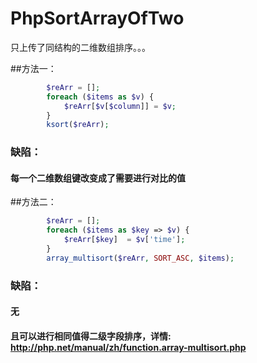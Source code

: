 # PhpSortArrayOfTwo
只上传了同结构的二维数组排序。。。

##方法一：

```php
        $reArr = [];
        foreach ($items as $v) {
            $reArr[$v[$column]] = $v;
        }
        ksort($reArr);
```
###        缺陷：
####       每一个二维数组键改变成了需要进行对比的值
        
         
##方法二： 
```php
        $reArr = [];
        foreach ($items as $key => $v) {
            $reArr[$key]  = $v['time'];
        }
        array_multisort($reArr, SORT_ASC, $items);
```        
###        缺陷：
####       无
####       且可以进行相同值得二级字段排序，详情: http://php.net/manual/zh/function.array-multisort.php
